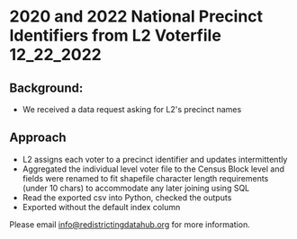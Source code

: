 # 2020 and 2022 National Precinct Identifiers from L2 Voterfile 12_22_2022

## Background:
- We received a data request asking for L2's precinct names

## Approach

- L2 assigns each voter to a precinct identifier and updates intermittently
- Aggregated the individual level voter file to the Census Block level and fields were renamed to fit shapefile character length requirements (under 10 chars) to accommodate any later joining using SQL
- Read the exported csv into Python, checked the outputs
- Exported without the default index column

Please email info@redistrictingdatahub.org for more information.


